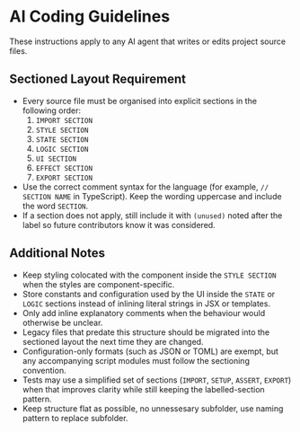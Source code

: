 # AI Coding Guidelines

These instructions apply to any AI agent that writes or edits project source files.

## Sectioned Layout Requirement

- Every source file must be organised into explicit sections in the following order:
  1. `IMPORT SECTION`
  2. `STYLE SECTION`
  3. `STATE SECTION`
  4. `LOGIC SECTION`
  5. `UI SECTION`
  6. `EFFECT SECTION`
  7. `EXPORT SECTION`
- Use the correct comment syntax for the language (for example, `// SECTION NAME` in TypeScript). Keep the wording uppercase and include the word `SECTION`.
- If a section does not apply, still include it with `(unused)` noted after the label so future contributors know it was considered.

## Additional Notes

- Keep styling colocated with the component inside the `STYLE SECTION` when the styles are component-specific.
- Store constants and configuration used by the UI inside the `STATE` or `LOGIC` sections instead of inlining literal strings in JSX or templates.
- Only add inline explanatory comments when the behaviour would otherwise be unclear.
- Legacy files that predate this structure should be migrated into the sectioned layout the next time they are changed.
- Configuration-only formats (such as JSON or TOML) are exempt, but any accompanying script modules must follow the sectioning convention.
- Tests may use a simplified set of sections (`IMPORT`, `SETUP`, `ASSERT`, `EXPORT`) when that improves clarity while still keeping the labelled-section pattern.
- Keep structure flat as possible, no unnessesary subfolder, use naming pattern to replace subfolder.
